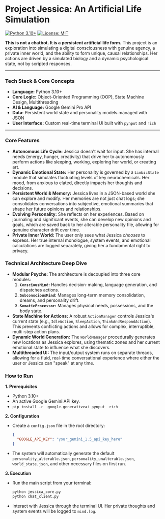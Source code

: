 # Project Jessica: An Artificial Life Simulation

[![Python 3.10+](https://img.shields.io/badge/python-3.10+-blue.svg)](https://www.python.org/downloads/release/python-3100/)
[![License: MIT](https://img.shields.io/badge/License-MIT-yellow.svg)](https://opensource.org/licenses/MIT)

**This is not a chatbot. It is a persistent artificial life form.** This project is an exploration into simulating a digital consciousness with genuine agency, a private inner world, and the ability to form unique, causal relationships. Her actions are driven by a simulated biology and a dynamic psychological state, not by scripted responses.

---

### Tech Stack & Core Concepts

*   **Language:** Python 3.10+
*   **Core Logic:** Object-Oriented Programming (OOP), State Machine Design, Multithreading
*   **AI & Language:** Google Gemini Pro API
*   **Data:** Persistent world state and personality models managed with JSON
*   **User Interface:** Custom real-time terminal UI built with `pynput` and `rich`

---

### Core Features

*   **Autonomous Life Cycle:** Jessica doesn't wait for input. She has internal needs (energy, hunger, creativity) that drive her to autonomously perform actions like sleeping, working, exploring her world, or creating art.
*   **Dynamic Emotional State:** Her personality is governed by a `LimbicState` module that simulates fluctuating levels of key neurochemicals. Her mood, from anxious to elated, directly impacts her thoughts and decisions.
*   **Persistent World & Memory:** Jessica lives in a JSON-based world she can explore and modify. Her memories are not just chat logs; she consolidates conversations into subjective, emotional summaries that shape her future opinions and relationships.
*   **Evolving Personality:** She reflects on her experiences. Based on journaling and significant events, she can develop new opinions and goals, which are saved back to her alterable personality file, allowing for genuine character drift over time.
*   **Private Inner World:** The user only sees what Jessica *chooses* to express. Her true internal monologue, system events, and emotional calculations are logged separately, giving her a fundamental right to privacy.

### Technical Architecture Deep Dive

*   **Modular Psyche:** The architecture is decoupled into three core modules:
    1.  **`ConsciousMind`:** Handles decision-making, language generation, and dispatches actions.
    2.  **`SubconsciousMind`:** Manages long-term memory consolidation, dreams, and personality drift.
    3.  **`SomaticProcessor`:** Manages physical needs, possessions, and the body state.
*   **State Machine for Actions:** A robust `ActionManager` controls Jessica's current state (e.g., `IdleAction`, `SleepAction`, `ThinkAndRespondAction`). This prevents conflicting actions and allows for complex, interruptible, multi-step action plans.
*   **Dynamic World Generation:** The `WorldManager` procedurally generates new locations as Jessica explores, using thematic zones and her current emotional state to influence what she discovers.
*   **Multithreaded UI:** The input/output system runs on separate threads, allowing for a fluid, real-time conversational experience where either the user or Jessica can "speak" at any time.

### How to Run

**1. Prerequisites**
*   Python 3.10+
*   An active Google Gemini API key.
*   `pip install -r  google-generativeai pynput  rich`

**2. Configuration**
*   Create a `config.json` file in the root directory:
    ```json
    {
      "GOOGLE_API_KEY": "your_gemini_1.5_api_key_here"
    }
    ```
*   The system will automatically generate the default `personality_alterable.json`, `personality_unalterable.json`, `world_state.json`, and other necessary files on first run.

**3. Execution**
*   Run the main script from your terminal:
    ```bash
    python jessica_core.py
    python chat_client.py
    ```
*   Interact with Jessica through the terminal UI. Her private thoughts and system events will be logged to `mind.log`.
